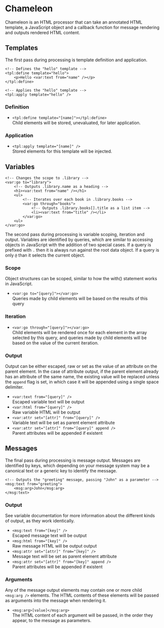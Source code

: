 # Chameleon

Chameleon is an HTML processor that can take an annotated HTML template, a JavaScript object and a callback function for message rendering and outputs rendered HTML content.

## Templates

The first pass during processing is template definition and application.

    <!-- Defines the "hello" template -->
    <tpl:define template="hello">
    	<p>Hello <var:text from="name" /></p>
    </tpl:define>
    
    <!-- Applies the "hello" template -->
    <tpl:apply template="hello" />

### Definition

* `<tpl:define template="[name]"></tpl:define>`<br />Child elements will be stored, unevaluated, for later application.

### Application

* `<tpl:apply template="[name]" />`<br />Stored elements for this template will be injected.

## Variables

    <!-- Changes the scope to .library -->
    <var:go to="library">
        <!-- Outputs .library.name as a heading -->
        <h1><var:text from="name" /></h1>
        <ul>
            <!-- Iterates over each book in .library.books -->
	        <var:go through="books">
                <!-- Outputs .library.books[].title as a list item -->
	            <li><var:text from="title" /></li>
	        </var:go>
        <ul>
    </var:go>

The second pass during processing is variable scoping, iteration and output. Variables are identified by queries, which are similar to accessing objects in JavaScript with the addition of two special cases. If a query is prefixed with `.` then it is always run against the root data object. If a query is only `@` than it selects the current object.

### Scope

Object structures can be scoped, similar to how the with() statement works in JavaScript.

* `<var:go to="[query]"></var:go>`<br />Queries made by child elements will be based on the results of this query

### Iteration

* `<var:go through="[query]"></var:go>`<br />Child elements will be rendered once for each element in the array selected by this query, and queries made by child elements will be based on the value of the current iteration.

### Output

Output can be either escaped, raw or set as the value of an attribute on the parent element. In the case of attribute output, if the parent element already has an attribute of the same name, the existing value will be replaced unless the `append` flag is set, in which case it will be appended using a single space delimiter.

* `<var:text from="[query]" />`<br />Escaped variable text will be output
* `<var:html from="[query]" />`<br />Raw variable HTML will be output
* `<var:attr set="[attr]" from="[query]" />`<br />Variable text will be set as parent element attribute
* `<var:attr set="[attr]" from="[query]" append />`<br />Parent attributes will be appended if existent

## Messages

The final pass during processing is message output. Messages are identified by keys, which depending on your message system may be a canonical text or a generic key to identify the message.

    <!-- Outputs the "greeting" message, passing "John" as a parameter -->
    <msg:text from="greeting">
        <msg:arg>John</msg:arg>
    </msg:text>

### Output

See variable documentation for more information about the different kinds of output, as they work identically.

* `<msg:text from="[key]" />`<br />Escaped message text will be output
* `<msg:html from="[key]" />`<br />Raw message HTML will be output output
* `<msg:attr set="[attr]" from="[key]" />`<br />Message text will be set as parent element attribute
* `<msg:attr set="[attr]" from="[key]" append />`<br />Parent attributes will be appended if existent

### Arguments

Any of the message output elements may contain one or more child `<msg:arg />` elements. The HTML contents of these elements will be passed as arguments into the message when rendering it.

* `<msg:arg>[value]</msg:arg>`<br />The HTML content of each argument will be passed, in the order they appear, to the message as parameters.
